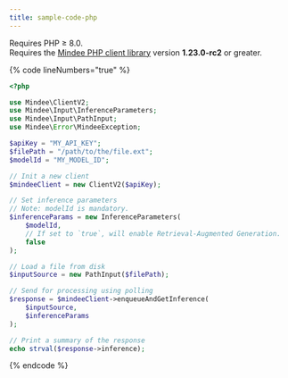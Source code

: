 ```yaml
---
title: sample-code-php
---
```


Requires PHP ≥ 8.0.\
Requires the [Mindee PHP client library](https://packagist.org/packages/mindee/mindee) version **1.23.0-rc2** or greater.

{% code lineNumbers="true" %}
```php
<?php

use Mindee\ClientV2;
use Mindee\Input\InferenceParameters;
use Mindee\Input\PathInput;
use Mindee\Error\MindeeException;

$apiKey = "MY_API_KEY";
$filePath = "/path/to/the/file.ext";
$modelId = "MY_MODEL_ID";

// Init a new client
$mindeeClient = new ClientV2($apiKey);

// Set inference parameters
// Note: modelId is mandatory.
$inferenceParams = new InferenceParameters(
    $modelId,
    // If set to `true`, will enable Retrieval-Augmented Generation.
    false
);

// Load a file from disk
$inputSource = new PathInput($filePath);

// Send for processing using polling
$response = $mindeeClient->enqueueAndGetInference(
    $inputSource,
    $inferenceParams
);

// Print a summary of the response
echo strval($response->inference);
```
{% endcode %}
